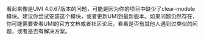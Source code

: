 看起来像是UMI 4.0.67版本的问题，可能是因为你的项目中缺少了clear-module模块。建议你尝试安装这个模块，或者更新UMI到最新版本。如果问题仍然存在，你可能需要查看UMI的官方文档或者社区论坛，看看是否有其他人遇到过类似的问题，或者是否有解决方案。
